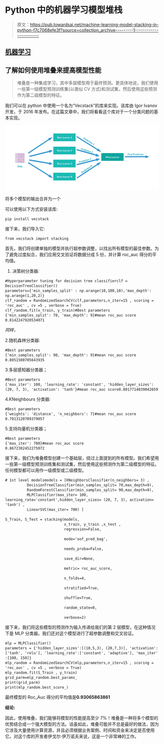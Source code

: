 # Python 中的机器学习模型堆栈

> 原文：<https://pub.towardsai.net/machine-learning-model-stacking-in-python-f7c7068efe3f?source=collection_archive---------1----------------------->

## [机器学习](https://towardsai.net/p/category/machine-learning)

## 了解如何使用堆叠来提高模型性能

> 堆叠是一种集成学习，其中多层模型用于最终预测。更具体地说，我们使用一些第一级模型预测训练集(以类似 CV 方式)和测试集，然后使用这些预测作为第二级模型的特征。

我们可以在 python 中使用一个名为“Vecstack”的库来实现。该库由 Igor Ivanov 开发，于 2016 年发布。在这篇文章中，我们将看看这个库对于一个分类问题的基本实现。

![](img/30d0a166146c31280bb02b08b4239898.png)

将多个模型的输出合并为一个

可以使用以下方式安装该库:

```
pip install vecstack
```

接下来，我们导入它:

```
from vecstack import stacking
```

首先，我们将创建单独的模型并执行超参数调整，以找出所有模型的最佳参数。为了避免过度拟合，我们应用交叉验证将数据分成 5 份，并计算 roc_auc 得分的平均值。

1.  决策树分类器:

```
#Hyperparameter tuning for decision tree classifierclf = DecisionTreeClassifier()
parameters={'min_samples_split' : np.arange(10,100,10),'max_depth': np.arange(1,20,2)}
clf_random = RandomizedSearchCV(clf,parameters,n_iter=15 , scoring = 'roc_auc' , cv =5 , verbose = True)
clf_random.fit(x_train, y_train)#Best parameters 
{'min_samples_split': 70, 'max_depth': 9}#mean roc_auc score
0.8142247920534071
```

*同样，*

2.随机森林分类器:

```
#Best parameters
{'min_samples_split': 90, 'max_depth': 9}#mean roc_auc score
0.8051500705643935
```

3.多层感知器分类器；

```
#Best parameters
{'max_iter': 100, 'learning_rate': 'constant', 'hidden_layer_sizes': (20, 7, 3), 'activation': 'tanh'}#mean roc_auc score0.8017714839042659
```

4.KNeighbours 分类器:

```
#Best parameters
{'weights': 'distance', 'n_neighbors': 7}#mean roc_auc score
0.7013120709379057
```

5.支持向量机分类器；

```
#Best parameters
{'max_iter': 700}#mean roc_auc score
0.8672302452275072
```

接下来，我们为堆叠模型创建一个基础层，绕过上面提到的所有模型。我们希望用一些第一级模型预测训练集和测试集，然后使用这些预测作为第二级模型的特征。任何模型都可以用作一级模型或二级模型。

```
# 1st level modelsmodels = [KNeighborsClassifier(n_neighbors= 3) ,  
          DecisionTreeClassifier(min_samples_split= 70,max_depth=9), 
          RandomForestClassifier(min_samples_split= 90,max_depth=9),
          MLPClassifier(max_iter= 100, learning_rate='constant',hidden_layer_sizes= (20, 7, 3), activation= 'tanh') , 
          LinearSVC(max_iter= 700) ]

S_Train, S_Test = stacking(models,                   
                           x_train, y_train ,x_test ,   
                           regression=False, 

                           mode='oof_pred_bag', 

                           needs_proba=False,

                           save_dir=None, 

                           metric= roc_auc_score, 

                           n_folds=4, 

                           stratified=True,

                           shuffle=True,  

                           random_state=0,    

                           verbose=2)
```

接下来，我们将这些模型的预测作为输入传递给我们的第 2 层模型，在这种情况下是 MLP 分类器。我们还对这个模型进行了超参数调整和交叉验证。

```
mlp = MLPClassifier()
parameters = {'hidden_layer_sizes':[(10,5,3), (20,7,3)], 'activation':['tanh', 'relu'], 'learning_rate':['constant', 'adaptive'], 'max_iter' :[100, 150]}
mlp_random = RandomizedSearchCV(mlp,parameters,n_iter=15 , scoring = 'roc_auc' , cv =5 , verbose = True)
mlp_random.fit(S_Train , y_train)
grid_parm=mlp_random.best_params_
print(grid_parm)
print(mlp_random.best_score_)
```

最终模型的 Roc_Auc 得分的平均值是**0.93065863861**

**结论:**

因此，使用堆叠，我们能够将模型的性能提高至少 7%！堆叠是一种将多个模型的优势结合成一个强大模型的方法。话虽如此，堆叠可能并不总是最好的做法，因为它涉及大量使用计算资源，并且必须根据业务案例、时间和资金来决定是否使用它。对这个库的开发者伊戈尔·伊万诺夫来说，这是一个非常棒的工作。